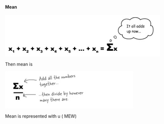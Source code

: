 #### **Mean**

![](/assets/mean1.png)

Then mean is

![](/assets/mean2.png)

Mean is represented with u \( MEW\)

